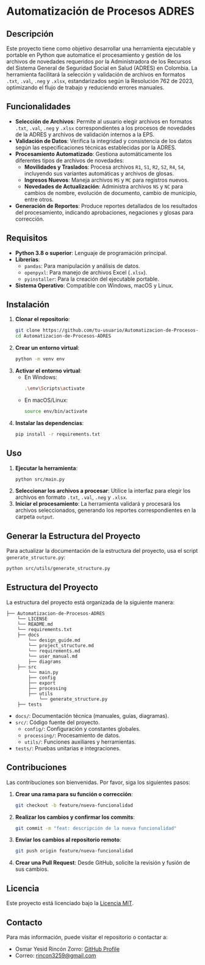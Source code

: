 
# Automatización de Procesos ADRES

## Descripción

Este proyecto tiene como objetivo desarrollar una herramienta ejecutable y portable en Python que automatice el procesamiento y gestión de los archivos de novedades requeridos por la Administradora de los Recursos del Sistema General de Seguridad Social en Salud (ADRES) en Colombia. La herramienta facilitará la selección y validación de archivos en formatos `.txt`, `.val`, `.neg` y `.xlsx`, estandarizados según la Resolución 762 de 2023, optimizando el flujo de trabajo y reduciendo errores manuales.

## Funcionalidades

- **Selección de Archivos**: Permite al usuario elegir archivos en formatos `.txt`, `.val`, `.neg` y `.xlsx` correspondientes a los procesos de novedades de la ADRES y archivos de validación internos a la EPS.
- **Validación de Datos**: Verifica la integridad y consistencia de los datos según las especificaciones técnicas establecidas por la ADRES.
- **Procesamiento Automatizado**: Gestiona automáticamente los diferentes tipos de archivos de novedades:
  - **Movilidades y Traslados**: Procesa archivos `R1`, `S1`, `R2`, `S2`, `R4`, `S4`, incluyendo sus variantes automáticas y archivos de glosas.
  - **Ingresos Nuevos**: Maneja archivos `MS` y `MC` para registros nuevos.
  - **Novedades de Actualización**: Administra archivos `NS` y `NC` para cambios de nombre, evolución de documento, cambio de municipio, entre otros.
- **Generación de Reportes**: Produce reportes detallados de los resultados del procesamiento, indicando aprobaciones, negaciones y glosas para corrección.

## Requisitos

- **Python 3.8 o superior**: Lenguaje de programación principal.
- **Librerías**:
  - `pandas`: Para manipulación y análisis de datos.
  - `openpyxl`: Para manejo de archivos Excel (`.xlsx`).
  - `pyinstaller`: Para la creación del ejecutable portable.
- **Sistema Operativo**: Compatible con Windows, macOS y Linux.

## Instalación

1. **Clonar el repositorio**:
   ```bash
   git clone https://github.com/tu-usuario/Automatizacion-de-Procesos-ADRES.git
   cd Automatizacion-de-Procesos-ADRES
   ```
2. **Crear un entorno virtual**:
   ```bash
   python -m venv env
   ```
3. **Activar el entorno virtual**:
   - En Windows:
     ```bash
     .\env\Scripts\activate
     ```
   - En macOS/Linux:
     ```bash
     source env/bin/activate
     ```
4. **Instalar las dependencias**:
   ```bash
   pip install -r requirements.txt
   ```

## Uso

1. **Ejecutar la herramienta**:
   ```bash
   python src/main.py
   ```
2. **Seleccionar los archivos a procesar**: Utilice la interfaz para elegir los archivos en formato `.txt`, `.val`, `.neg` y `.xlsx`.
3. **Iniciar el procesamiento**: La herramienta validará y procesará los archivos seleccionados, generando los reportes correspondientes en la carpeta `output`.

## Generar la Estructura del Proyecto

Para actualizar la documentación de la estructura del proyecto, usa el script `generate_structure.py`:
```bash
python src/utils/generate_structure.py
```

## Estructura del Proyecto

La estructura del proyecto está organizada de la siguiente manera:
```
├── Automatizacion-de-Procesos-ADRES
    └── LICENSE
    └── README.md
    └── requirements.txt
    ├── docs
        └── design_guide.md
        └── project_structure.md
        └── requirements.md
        └── user_manual.md
        ├── diagrams
    ├── src
        └── main.py
        ├── config
        ├── export
        ├── processing
        ├── utils
            └── generate_structure.py
    ├── tests
```

- `docs/`: Documentación técnica (manuales, guías, diagramas).
- `src/`: Código fuente del proyecto.
  - `config/`: Configuración y constantes globales.
  - `processing/`: Procesamiento de datos.
  - `utils/`: Funciones auxiliares y herramientas.
- `tests/`: Pruebas unitarias e integraciones.

## Contribuciones

Las contribuciones son bienvenidas. Por favor, siga los siguientes pasos:

1. **Crear una rama para su función o corrección**:
   ```bash
   git checkout -b feature/nueva-funcionalidad
   ```
2. **Realizar los cambios y confirmar los commits**:
   ```bash
   git commit -m "feat: descripción de la nueva funcionalidad"
   ```
3. **Enviar los cambios al repositorio remoto**:
   ```bash
   git push origin feature/nueva-funcionalidad
   ```
4. **Crear una Pull Request**: Desde GitHub, solicite la revisión y fusión de sus cambios.

## Licencia

Este proyecto está licenciado bajo la [Licencia MIT](LICENSE).

## Contacto

Para más información, puede visitar el repositorio o contactar a:
- Osmar Yesid Rincón Zorro: [GitHub Profile](https://github.com/yesid95)
- Correo: [rincon3259@gmail.com](mailto:rincon3259@gmail.com)
